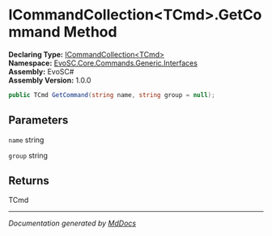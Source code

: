 ﻿<!--  
  <auto-generated>   
    The contents of this file were generated by a tool.  
    Changes to this file may be list if the file is regenerated  
  </auto-generated>   
-->

# ICommandCollection\<TCmd\>.GetCommand Method

**Declaring Type:** [ICommandCollection\<TCmd\>](../index.md)  
**Namespace:** [EvoSC.Core.Commands.Generic.Interfaces](../../index.md)  
**Assembly:** EvoSC\#  
**Assembly Version:** 1.0.0

```csharp
public TCmd GetCommand(string name, string group = null);
```

## Parameters

`name`  string

`group`  string

## Returns

TCmd

___

*Documentation generated by [MdDocs](https://github.com/ap0llo/mddocs)*
